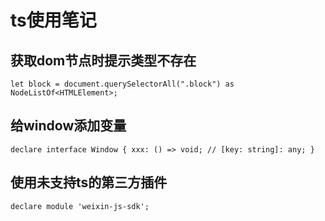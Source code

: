 # ts使用笔记

## 获取dom节点时提示类型不存在

`
  let block = document.querySelectorAll(".block") as NodeListOf<HTMLElement>;
`

## 给window添加变量

`
declare interface Window {
  xxx: () => void;
  // [key: string]: any;
}
`
## 使用未支持ts的第三方插件

`
declare module 'weixin-js-sdk';
`
